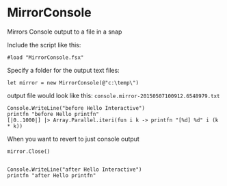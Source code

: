 # MirrorConsole
Mirrors Console output to a file in a snap

Include the script like this:

    #load "MirrorConsole.fsx"

Specify a folder for the output text files:

    let mirror = new MirrorConsole(@"c:\temp\")
    
output file would look like this: `console.mirror-20150507100912.6548979.txt`

    Console.WriteLine("before Hello Interactive")
    printfn "before Hello printfn"
    [|0..1000|] |> Array.Parallel.iteri(fun i k -> printfn "[%d] %d" i (k * k))

When you want to revert to just console output

    mirror.Close()


    Console.WriteLine("after Hello Interactive")
    printfn "after Hello printfn"
